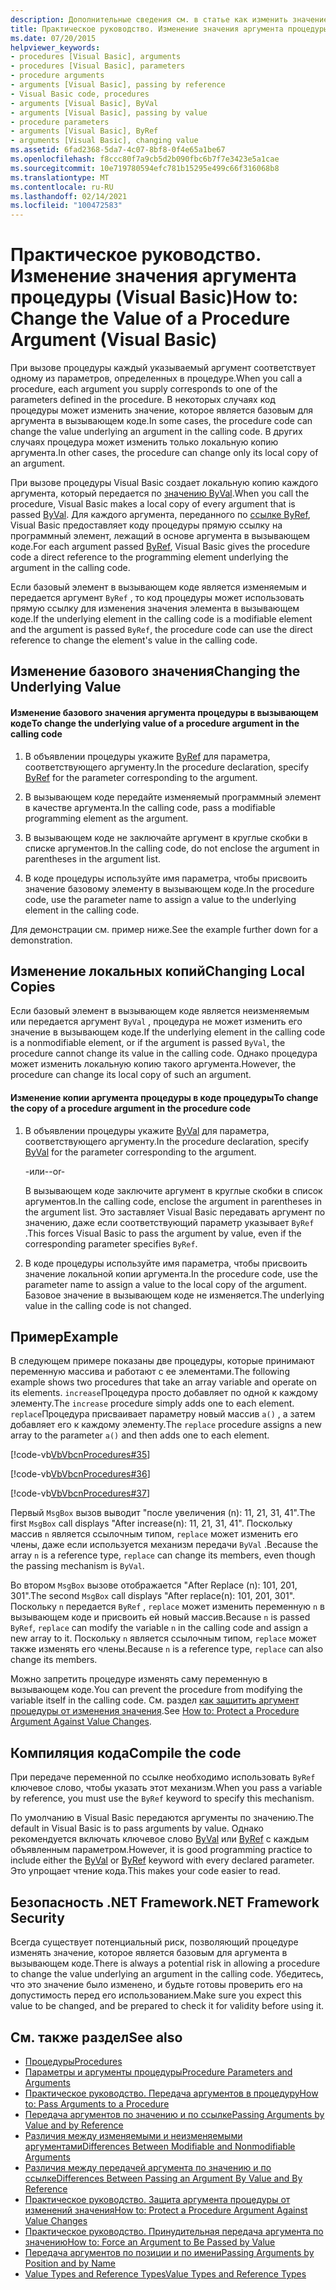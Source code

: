 ```yaml
---
description: Дополнительные сведения см. в статье как изменить значение аргумента процедуры (Visual Basic).
title: Практическое руководство. Изменение значения аргумента процедуры
ms.date: 07/20/2015
helpviewer_keywords:
- procedures [Visual Basic], arguments
- procedures [Visual Basic], parameters
- procedure arguments
- arguments [Visual Basic], passing by reference
- Visual Basic code, procedures
- arguments [Visual Basic], ByVal
- arguments [Visual Basic], passing by value
- procedure parameters
- arguments [Visual Basic], ByRef
- arguments [Visual Basic], changing value
ms.assetid: 6fad2368-5da7-4c07-8bf8-0f4e65a1be67
ms.openlocfilehash: f8ccc80f7a9cb5d2b090fbc6b7f7e3423e5a1cae
ms.sourcegitcommit: 10e719780594efc781b15295e499c66f316068b8
ms.translationtype: MT
ms.contentlocale: ru-RU
ms.lasthandoff: 02/14/2021
ms.locfileid: "100472583"
---
```

# <a name="how-to-change-the-value-of-a-procedure-argument-visual-basic"></a><span data-ttu-id="c8fcf-103">Практическое руководство. Изменение значения аргумента процедуры (Visual Basic)</span><span class="sxs-lookup"><span data-stu-id="c8fcf-103">How to: Change the Value of a Procedure Argument (Visual Basic)</span></span>

<span data-ttu-id="c8fcf-104">При вызове процедуры каждый указываемый аргумент соответствует одному из параметров, определенных в процедуре.</span><span class="sxs-lookup"><span data-stu-id="c8fcf-104">When you call a procedure, each argument you supply corresponds to one of the parameters defined in the procedure.</span></span> <span data-ttu-id="c8fcf-105">В некоторых случаях код процедуры может изменить значение, которое является базовым для аргумента в вызывающем коде.</span><span class="sxs-lookup"><span data-stu-id="c8fcf-105">In some cases, the procedure code can change the value underlying an argument in the calling code.</span></span> <span data-ttu-id="c8fcf-106">В других случаях процедура может изменить только локальную копию аргумента.</span><span class="sxs-lookup"><span data-stu-id="c8fcf-106">In other cases, the procedure can change only its local copy of an argument.</span></span>  
  
 <span data-ttu-id="c8fcf-107">При вызове процедуры Visual Basic создает локальную копию каждого аргумента, который передается по [значению ByVal](../../../language-reference/modifiers/byval.md).</span><span class="sxs-lookup"><span data-stu-id="c8fcf-107">When you call the procedure, Visual Basic makes a local copy of every argument that is passed [ByVal](../../../language-reference/modifiers/byval.md).</span></span> <span data-ttu-id="c8fcf-108">Для каждого аргумента, переданного по [ссылке ByRef](../../../language-reference/modifiers/byref.md), Visual Basic предоставляет коду процедуры прямую ссылку на программный элемент, лежащий в основе аргумента в вызывающем коде.</span><span class="sxs-lookup"><span data-stu-id="c8fcf-108">For each argument passed [ByRef](../../../language-reference/modifiers/byref.md), Visual Basic gives the procedure code a direct reference to the programming element underlying the argument in the calling code.</span></span>  
  
 <span data-ttu-id="c8fcf-109">Если базовый элемент в вызывающем коде является изменяемым и передается аргумент `ByRef` , то код процедуры может использовать прямую ссылку для изменения значения элемента в вызывающем коде.</span><span class="sxs-lookup"><span data-stu-id="c8fcf-109">If the underlying element in the calling code is a modifiable element and the argument is passed `ByRef`, the procedure code can use the direct reference to change the element's value in the calling code.</span></span>  
  
## <a name="changing-the-underlying-value"></a><span data-ttu-id="c8fcf-110">Изменение базового значения</span><span class="sxs-lookup"><span data-stu-id="c8fcf-110">Changing the Underlying Value</span></span>  
  
#### <a name="to-change-the-underlying-value-of-a-procedure-argument-in-the-calling-code"></a><span data-ttu-id="c8fcf-111">Изменение базового значения аргумента процедуры в вызывающем коде</span><span class="sxs-lookup"><span data-stu-id="c8fcf-111">To change the underlying value of a procedure argument in the calling code</span></span>  
  
1. <span data-ttu-id="c8fcf-112">В объявлении процедуры укажите [ByRef](../../../language-reference/modifiers/byref.md) для параметра, соответствующего аргументу.</span><span class="sxs-lookup"><span data-stu-id="c8fcf-112">In the procedure declaration, specify [ByRef](../../../language-reference/modifiers/byref.md) for the parameter corresponding to the argument.</span></span>  
  
2. <span data-ttu-id="c8fcf-113">В вызывающем коде передайте изменяемый программный элемент в качестве аргумента.</span><span class="sxs-lookup"><span data-stu-id="c8fcf-113">In the calling code, pass a modifiable programming element as the argument.</span></span>  
  
3. <span data-ttu-id="c8fcf-114">В вызывающем коде не заключайте аргумент в круглые скобки в списке аргументов.</span><span class="sxs-lookup"><span data-stu-id="c8fcf-114">In the calling code, do not enclose the argument in parentheses in the argument list.</span></span>  
  
4. <span data-ttu-id="c8fcf-115">В коде процедуры используйте имя параметра, чтобы присвоить значение базовому элементу в вызывающем коде.</span><span class="sxs-lookup"><span data-stu-id="c8fcf-115">In the procedure code, use the parameter name to assign a value to the underlying element in the calling code.</span></span>  
  
 <span data-ttu-id="c8fcf-116">Для демонстрации см. пример ниже.</span><span class="sxs-lookup"><span data-stu-id="c8fcf-116">See the example further down for a demonstration.</span></span>  
  
## <a name="changing-local-copies"></a><span data-ttu-id="c8fcf-117">Изменение локальных копий</span><span class="sxs-lookup"><span data-stu-id="c8fcf-117">Changing Local Copies</span></span>  

 <span data-ttu-id="c8fcf-118">Если базовый элемент в вызывающем коде является неизменяемым или передается аргумент `ByVal` , процедура не может изменить его значение в вызывающем коде.</span><span class="sxs-lookup"><span data-stu-id="c8fcf-118">If the underlying element in the calling code is a nonmodifiable element, or if the argument is passed `ByVal`, the procedure cannot change its value in the calling code.</span></span> <span data-ttu-id="c8fcf-119">Однако процедура может изменить локальную копию такого аргумента.</span><span class="sxs-lookup"><span data-stu-id="c8fcf-119">However, the procedure can change its local copy of such an argument.</span></span>  
  
#### <a name="to-change-the-copy-of-a-procedure-argument-in-the-procedure-code"></a><span data-ttu-id="c8fcf-120">Изменение копии аргумента процедуры в коде процедуры</span><span class="sxs-lookup"><span data-stu-id="c8fcf-120">To change the copy of a procedure argument in the procedure code</span></span>  
  
1. <span data-ttu-id="c8fcf-121">В объявлении процедуры укажите [ByVal](../../../language-reference/modifiers/byval.md) для параметра, соответствующего аргументу.</span><span class="sxs-lookup"><span data-stu-id="c8fcf-121">In the procedure declaration, specify [ByVal](../../../language-reference/modifiers/byval.md) for the parameter corresponding to the argument.</span></span>  
  
     <span data-ttu-id="c8fcf-122">-или-</span><span class="sxs-lookup"><span data-stu-id="c8fcf-122">-or-</span></span>  
  
     <span data-ttu-id="c8fcf-123">В вызывающем коде заключите аргумент в круглые скобки в список аргументов.</span><span class="sxs-lookup"><span data-stu-id="c8fcf-123">In the calling code, enclose the argument in parentheses in the argument list.</span></span> <span data-ttu-id="c8fcf-124">Это заставляет Visual Basic передавать аргумент по значению, даже если соответствующий параметр указывает `ByRef` .</span><span class="sxs-lookup"><span data-stu-id="c8fcf-124">This forces Visual Basic to pass the argument by value, even if the corresponding parameter specifies `ByRef`.</span></span>  
  
2. <span data-ttu-id="c8fcf-125">В коде процедуры используйте имя параметра, чтобы присвоить значение локальной копии аргумента.</span><span class="sxs-lookup"><span data-stu-id="c8fcf-125">In the procedure code, use the parameter name to assign a value to the local copy of the argument.</span></span> <span data-ttu-id="c8fcf-126">Базовое значение в вызывающем коде не изменяется.</span><span class="sxs-lookup"><span data-stu-id="c8fcf-126">The underlying value in the calling code is not changed.</span></span>  
  
## <a name="example"></a><span data-ttu-id="c8fcf-127">Пример</span><span class="sxs-lookup"><span data-stu-id="c8fcf-127">Example</span></span>  

 <span data-ttu-id="c8fcf-128">В следующем примере показаны две процедуры, которые принимают переменную массива и работают с ее элементами.</span><span class="sxs-lookup"><span data-stu-id="c8fcf-128">The following example shows two procedures that take an array variable and operate on its elements.</span></span> <span data-ttu-id="c8fcf-129">`increase`Процедура просто добавляет по одной к каждому элементу.</span><span class="sxs-lookup"><span data-stu-id="c8fcf-129">The `increase` procedure simply adds one to each element.</span></span> <span data-ttu-id="c8fcf-130">`replace`Процедура присваивает параметру новый массив `a()` , а затем добавляет его к каждому элементу.</span><span class="sxs-lookup"><span data-stu-id="c8fcf-130">The `replace` procedure assigns a new array to the parameter `a()` and then adds one to each element.</span></span>  
  
 [!code-vb[VbVbcnProcedures#35](~/samples/snippets/visualbasic/VS_Snippets_VBCSharp/VbVbcnProcedures/VB/Class1.vb#35)]  
  
 [!code-vb[VbVbcnProcedures#36](~/samples/snippets/visualbasic/VS_Snippets_VBCSharp/VbVbcnProcedures/VB/Class1.vb#36)]  
  
 [!code-vb[VbVbcnProcedures#37](~/samples/snippets/visualbasic/VS_Snippets_VBCSharp/VbVbcnProcedures/VB/Class1.vb#37)]  
  
 <span data-ttu-id="c8fcf-131">Первый `MsgBox` вызов выводит "после увеличения (n): 11, 21, 31, 41".</span><span class="sxs-lookup"><span data-stu-id="c8fcf-131">The first `MsgBox` call displays "After increase(n): 11, 21, 31, 41".</span></span> <span data-ttu-id="c8fcf-132">Поскольку массив `n` является ссылочным типом, `replace` может изменить его члены, даже если используется механизм передачи `ByVal` .</span><span class="sxs-lookup"><span data-stu-id="c8fcf-132">Because the array `n` is a reference type, `replace` can change its members, even though the passing mechanism is `ByVal`.</span></span>  
  
 <span data-ttu-id="c8fcf-133">Во втором `MsgBox` вызове отображается "After Replace (n): 101, 201, 301".</span><span class="sxs-lookup"><span data-stu-id="c8fcf-133">The second `MsgBox` call displays "After replace(n): 101, 201, 301".</span></span> <span data-ttu-id="c8fcf-134">Поскольку `n` передается `ByRef` , `replace` может изменить переменную `n` в вызывающем коде и присвоить ей новый массив.</span><span class="sxs-lookup"><span data-stu-id="c8fcf-134">Because `n` is passed `ByRef`, `replace` can modify the variable `n` in the calling code and assign a new array to it.</span></span> <span data-ttu-id="c8fcf-135">Поскольку `n` является ссылочным типом, `replace` может также изменять его члены.</span><span class="sxs-lookup"><span data-stu-id="c8fcf-135">Because `n` is a reference type, `replace` can also change its members.</span></span>  
  
 <span data-ttu-id="c8fcf-136">Можно запретить процедуре изменять саму переменную в вызывающем коде.</span><span class="sxs-lookup"><span data-stu-id="c8fcf-136">You can prevent the procedure from modifying the variable itself in the calling code.</span></span> <span data-ttu-id="c8fcf-137">См. раздел [как защитить аргумент процедуры от изменения значения](./how-to-protect-a-procedure-argument-against-value-changes.md).</span><span class="sxs-lookup"><span data-stu-id="c8fcf-137">See [How to: Protect a Procedure Argument Against Value Changes](./how-to-protect-a-procedure-argument-against-value-changes.md).</span></span>  
  
## <a name="compile-the-code"></a><span data-ttu-id="c8fcf-138">Компиляция кода</span><span class="sxs-lookup"><span data-stu-id="c8fcf-138">Compile the code</span></span>  

 <span data-ttu-id="c8fcf-139">При передаче переменной по ссылке необходимо использовать `ByRef` ключевое слово, чтобы указать этот механизм.</span><span class="sxs-lookup"><span data-stu-id="c8fcf-139">When you pass a variable by reference, you must use the `ByRef` keyword to specify this mechanism.</span></span>  
  
 <span data-ttu-id="c8fcf-140">По умолчанию в Visual Basic передаются аргументы по значению.</span><span class="sxs-lookup"><span data-stu-id="c8fcf-140">The default in Visual Basic is to pass arguments by value.</span></span> <span data-ttu-id="c8fcf-141">Однако рекомендуется включать ключевое слово [ByVal](../../../language-reference/modifiers/byval.md) или [ByRef](../../../language-reference/modifiers/byref.md) с каждым объявленным параметром.</span><span class="sxs-lookup"><span data-stu-id="c8fcf-141">However, it is good programming practice to include either the [ByVal](../../../language-reference/modifiers/byval.md) or [ByRef](../../../language-reference/modifiers/byref.md) keyword with every declared parameter.</span></span> <span data-ttu-id="c8fcf-142">Это упрощает чтение кода.</span><span class="sxs-lookup"><span data-stu-id="c8fcf-142">This makes your code easier to read.</span></span>  
  
## <a name="net-framework-security"></a><span data-ttu-id="c8fcf-143">Безопасность .NET Framework</span><span class="sxs-lookup"><span data-stu-id="c8fcf-143">.NET Framework Security</span></span>  

 <span data-ttu-id="c8fcf-144">Всегда существует потенциальный риск, позволяющий процедуре изменять значение, которое является базовым для аргумента в вызывающем коде.</span><span class="sxs-lookup"><span data-stu-id="c8fcf-144">There is always a potential risk in allowing a procedure to change the value underlying an argument in the calling code.</span></span> <span data-ttu-id="c8fcf-145">Убедитесь, что это значение было изменено, и будьте готовы проверить его на допустимость перед его использованием.</span><span class="sxs-lookup"><span data-stu-id="c8fcf-145">Make sure you expect this value to be changed, and be prepared to check it for validity before using it.</span></span>  
  
## <a name="see-also"></a><span data-ttu-id="c8fcf-146">См. также раздел</span><span class="sxs-lookup"><span data-stu-id="c8fcf-146">See also</span></span>

- [<span data-ttu-id="c8fcf-147">Процедуры</span><span class="sxs-lookup"><span data-stu-id="c8fcf-147">Procedures</span></span>](./index.md)
- [<span data-ttu-id="c8fcf-148">Параметры и аргументы процедуры</span><span class="sxs-lookup"><span data-stu-id="c8fcf-148">Procedure Parameters and Arguments</span></span>](./procedure-parameters-and-arguments.md)
- [<span data-ttu-id="c8fcf-149">Практическое руководство. Передача аргументов в процедуру</span><span class="sxs-lookup"><span data-stu-id="c8fcf-149">How to: Pass Arguments to a Procedure</span></span>](./how-to-pass-arguments-to-a-procedure.md)
- [<span data-ttu-id="c8fcf-150">Передача аргументов по значению и по ссылке</span><span class="sxs-lookup"><span data-stu-id="c8fcf-150">Passing Arguments by Value and by Reference</span></span>](./passing-arguments-by-value-and-by-reference.md)
- [<span data-ttu-id="c8fcf-151">Различия между изменяемыми и неизменяемыми аргументами</span><span class="sxs-lookup"><span data-stu-id="c8fcf-151">Differences Between Modifiable and Nonmodifiable Arguments</span></span>](./differences-between-modifiable-and-nonmodifiable-arguments.md)
- [<span data-ttu-id="c8fcf-152">Различия между передачей аргумента по значению и по ссылке</span><span class="sxs-lookup"><span data-stu-id="c8fcf-152">Differences Between Passing an Argument By Value and By Reference</span></span>](./differences-between-passing-an-argument-by-value-and-by-reference.md)
- [<span data-ttu-id="c8fcf-153">Практическое руководство. Защита аргумента процедуры от изменений значения</span><span class="sxs-lookup"><span data-stu-id="c8fcf-153">How to: Protect a Procedure Argument Against Value Changes</span></span>](./how-to-protect-a-procedure-argument-against-value-changes.md)
- [<span data-ttu-id="c8fcf-154">Практическое руководство. Принудительная передача аргумента по значению</span><span class="sxs-lookup"><span data-stu-id="c8fcf-154">How to: Force an Argument to Be Passed by Value</span></span>](./how-to-force-an-argument-to-be-passed-by-value.md)
- [<span data-ttu-id="c8fcf-155">Передача аргументов по позиции и по имени</span><span class="sxs-lookup"><span data-stu-id="c8fcf-155">Passing Arguments by Position and by Name</span></span>](./passing-arguments-by-position-and-by-name.md)
- [<span data-ttu-id="c8fcf-156">Value Types and Reference Types</span><span class="sxs-lookup"><span data-stu-id="c8fcf-156">Value Types and Reference Types</span></span>](../data-types/value-types-and-reference-types.md)
